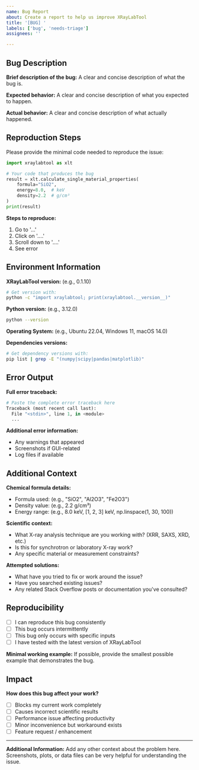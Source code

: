 ```yaml
---
name: Bug Report
about: Create a report to help us improve XRayLabTool
title: '[BUG] '
labels: ['bug', 'needs-triage']
assignees: ''

---
```


## Bug Description

**Brief description of the bug:**
A clear and concise description of what the bug is.

**Expected behavior:**
A clear and concise description of what you expected to happen.

**Actual behavior:**
A clear and concise description of what actually happened.

## Reproduction Steps

Please provide the minimal code needed to reproduce the issue:

```python
import xraylabtool as xlt

# Your code that produces the bug
result = xlt.calculate_single_material_properties(
    formula="SiO2",
    energy=8.0,  # keV
    density=2.2  # g/cm³
)
print(result)
```

**Steps to reproduce:**
1. Go to '...'
2. Click on '....'
3. Scroll down to '....'
4. See error

## Environment Information

**XRayLabTool version:** (e.g., 0.1.10)
```bash
# Get version with:
python -c "import xraylabtool; print(xraylabtool.__version__)"
```

**Python version:** (e.g., 3.12.0)
```bash
python --version
```

**Operating System:** (e.g., Ubuntu 22.04, Windows 11, macOS 14.0)

**Dependencies versions:**
```bash
# Get dependency versions with:
pip list | grep -E "(numpy|scipy|pandas|matplotlib)"
```

## Error Output

**Full error traceback:**
```python
# Paste the complete error traceback here
Traceback (most recent call last):
  File "<stdin>", line 1, in <module>
  ...
```

**Additional error information:**
- Any warnings that appeared
- Screenshots if GUI-related
- Log files if available

## Additional Context

**Chemical formula details:**
- Formula used: (e.g., "SiO2", "Al2O3", "Fe2O3")
- Density value: (e.g., 2.2 g/cm³)
- Energy range: (e.g., 8.0 keV, [1, 2, 3] keV, np.linspace(1, 30, 100))

**Scientific context:**
- What X-ray analysis technique are you working with? (XRR, SAXS, XRD, etc.)
- Is this for synchrotron or laboratory X-ray work?
- Any specific material or measurement constraints?

**Attempted solutions:**
- What have you tried to fix or work around the issue?
- Have you searched existing issues?
- Any related Stack Overflow posts or documentation you've consulted?

## Reproducibility

- [ ] I can reproduce this bug consistently
- [ ] This bug occurs intermittently
- [ ] This bug only occurs with specific inputs
- [ ] I have tested with the latest version of XRayLabTool

**Minimal working example:**
If possible, provide the smallest possible example that demonstrates the bug.

## Impact

**How does this bug affect your work?**
- [ ] Blocks my current work completely
- [ ] Causes incorrect scientific results
- [ ] Performance issue affecting productivity
- [ ] Minor inconvenience but workaround exists
- [ ] Feature request / enhancement

---

**Additional Information:**
Add any other context about the problem here. Screenshots, plots, or data files can be very helpful for understanding the issue.
